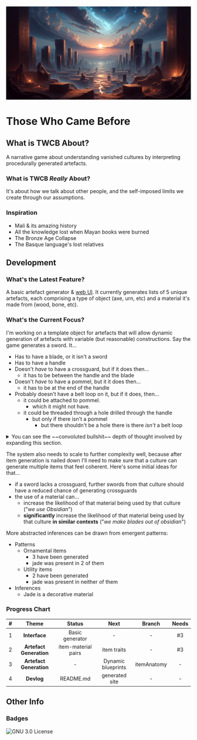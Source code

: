![Ruins under a night sky](/img/banner.png)

# Those Who Came Before

## What is TWCB About?

A narrative game about understanding vanished cultures by interpreting procedurally generated artefacts.

### What is TWCB *Really* About?

It's about how we talk about other people, and the self-imposed limits we create through our assumptions.

### Inspiration

- Mali & its amazing history
- All the knowledge lost when Mayan books were burned
- The Bronze Age Collapse
- The Basque language's lost relatives

## Development

### What's the Latest Feature?

A basic artefact generator & [web UI](https://jasonwarrenuk.github.io/Those-Who-Came-Before/). It currently generates lists of 5 unique artefacts, each comprising a type of object (axe, urn, etc) and a material it's made from (wood, bone, etc).

### What's the Current Focus?

I'm working on a template object for artefacts that will allow dynamic generation of artefacts with variable (but reasonable) constructions. Say the game generates a sword. It...

- Has to have a blade, or it isn't a sword
- Has to have a handle
- Doesn't *have* to have a crossguard, but if it does then...
	- it has to be between the handle and the blade
- Doesn't *have* to have a pommel, but it it does then...
	- it has to be at the end of the handle
- Probably doesn't have a belt loop on it, but if it does, then...
	- it could be attached to pommel.
 		- which it might not have.
 	- it could be threaded through a hole drilled through the handle
  		- but only if there isn't a pommel
    		- but there shouldn't be a hole there is there *isn't* a belt loop

<details>
	
<summary>You can see the ~~convoluted bullshit~~ depth of thought involved by expanding this section.</summary>

### Artefact Generation Flowchart

```mermaid
graph TD
type["`**Type**
	What is this object?
	*Sword*
	*Vase*
	*Brooch*
`"]

type ---> chance
type ---> loc1
type ---> loc2
type ---> orientation
type ---> position

chance["`**Likelihood**
	% chance part exists
`"]

chance -.-> part1
chance -.-> part2

position["`**Position**
	Position when in use
	*Held*
	*Free*
	*Worn*
`"]

orientation["`**Orientation**
	Directionality of object
	*Near -> Far*
	*Bottom -> Top*
	*Back -> Front*
`"]

position & orientation ---> loc1 & loc2

loc1["`**Slot**
	Potential part
	*Grip*
	*Base*
	*Pin*
`"]
loc2["`**Slot**
	Potential part
	*Blade*
	*Mouth*
	*Frontpiece*
`"]

loc1 -..-> part1
loc2 -..-> part2

part1["`**Part**
	If generated
`"]


part2["`**Part**
	If generated
`"]

part1 ---> material1
part2 ---> material2

material1["`**Material**
	What it's made from
	*Bone*
	*Clay*
	*Tin*
`"]
material2["`**Material**
	What it's made from
	*Obsidian*
	*Clay*
	*Jade*
`"]
```

</details>

The system also needs to scale to further complexity well, because after item generation is nailed down I'll need to make sure that a culture can generate multiple items that feel coherent. Here's some initial ideas for that...

- if a sword lacks a crossguard, further swords from that culture should have a reduced chance of generating crossguards
- the use of a material can...
  - increase the likelihood of that material being used by that culture ("*we use Obsidian*")
  - **significantly** increase the likelihood of that material being used by that culture **in similar contexts** ("*we make blades out of obsidian*")

More abstracted inferences can be drawn from emergent patterns:

- Patterns
  - Ornamental items
    - 3 have been generated
    - jade was present in 2 of them
  - Utility items
    - 2 have been generated
    - jade was present in neither of them
- Inferences
  - Jade is a decorative material

### Progress Chart

| # | Theme | Status | Next | Branch | Needs |
| :---: | :---: | :---: | :---: | :---: | :---: |
| 1 | **Interface** | Basic generator | - | - | #3 |
| 2 | **Artefact Generation** | item-material pairs | item traits | - | #3 |
| 3 | **Artefact Generation** | - | Dynamic blueprints | itemAnatomy | - |
| 4 | **Devlog** | README.md | generated site | - | - |

## Other Info

### Badges

![GNU 3.0 License](https://img.shields.io/badge/license-GNU_General_Public_License_3.0-pink)
